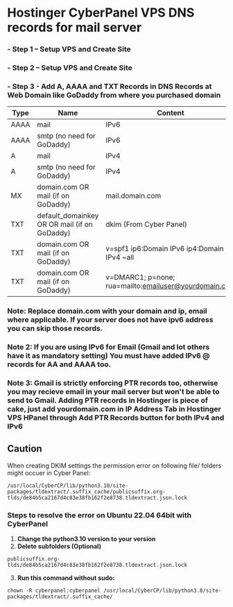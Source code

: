 # **Hostinger CyberPanel VPS DNS records for mail server**  

### **- Step 1 – Setup VPS and Create Site**  
### **- Step 2 – Setup VPS and Create Site**  
### **- Step 3 - Add A, AAAA and TXT Records in DNS Records at Web Domain like GoDaddy from where you purchased domain**   

| Type  | Name | Content | TTL  |
| ----- | ---- | ------- | ---- |
| AAAA  | mail | IPv6 | Auto   |
| AAAA  | smtp (no need for GoDaddy) | IPv6 | Auto  |
| A  | mail | IPv4 | Auto   |
| A  | smtp (no need for GoDaddy) | IPv4 | Auto  |
| MX  | domain.com OR mail (if on GoDaddy) | mail.domain.com | 0  |
| TXT  | default_domainkey OR OR mail (if on GoDaddy) | dkim (From Cyber Panel)  |   |
| TXT  | domain.com OR mail (if on GoDaddy) | v=spf1 ip6:Domain IPv6 ip4:Domain IPv4 ~all  |   |
| TXT  | domain.com OR mail (if on GoDaddy) | v=DMARC1; p=none; rua=mailto:emailuser@yourdomain.com  |   |  

### **Note: Replace domain.com with your domain and ip, email where applicable. If your server does not have ipv6 address you can skip those records.** 

### **Note 2: If you are using IPv6 for Email (Gmail and lot others have it as mandatory setting) You must have added IPv6 @ records for AA and AAAA too.**  

### **Note 3: Gmail is strictly enforcing PTR records too, otherwise you may recieve email in your mail server but won't be able to send to Gmail. Adding PTR records in Hostinger is piece of cake, just add yourdomain.com in IP Address Tab in Hostinger VPS HPanel through Add PTR Records button for both IPv4 and IPv6**  


## **Caution**  
When creating DKIM settings the permission error on following file/ folders might occuer in Cyber Panel:
```console
/usr/local/CyberCP/lib/python3.10/site-packages/tldextract/.suffix_cache/publicsuffix.org-tlds/de84b5ca2167d4c83e38fb162f2e8738.tldextract.json.lock
```
### **Steps to resolve the error on Ubuntu 22.04 64bit with CyberPanel**  
1. **Change the python3.10 version to your version** 
2. **Delete subfolders (Optional)**  
```console
publicsuffix.org-tlds/de84b5ca2167d4c83e38fb162f2e8738.tldextract.json.lock
```
3. **Run this command without sudo:**  
```console
chown -R cyberpanel:cyberpanel /usr/local/CyberCP/lib/python3.8/site-packages/tldextract/.suffix_cache/
```
